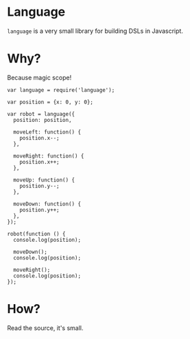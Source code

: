# Language

`language` is a very small library for building DSLs in Javascript.

# Why?

Because magic scope!

    var language = require('language');

    var position = {x: 0, y: 0};

    var robot = language({
      position: position,

      moveLeft: function() {
        position.x--;
      },

      moveRight: function() {
        position.x++;
      },

      moveUp: function() {
        position.y--;
      },

      moveDown: function() {
        position.y++;
      },
    });

    robot(function () {
      console.log(position);

      moveDown();
      console.log(position);

      moveRight();
      console.log(position);
    });

# How?

Read the source, it's small.
